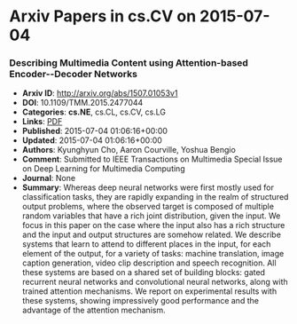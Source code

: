 # Arxiv Papers in cs.CV on 2015-07-04
### Describing Multimedia Content using Attention-based Encoder--Decoder Networks
- **Arxiv ID**: http://arxiv.org/abs/1507.01053v1
- **DOI**: 10.1109/TMM.2015.2477044
- **Categories**: **cs.NE**, cs.CL, cs.CV, cs.LG
- **Links**: [PDF](http://arxiv.org/pdf/1507.01053v1)
- **Published**: 2015-07-04 01:06:16+00:00
- **Updated**: 2015-07-04 01:06:16+00:00
- **Authors**: Kyunghyun Cho, Aaron Courville, Yoshua Bengio
- **Comment**: Submitted to IEEE Transactions on Multimedia Special Issue on Deep
  Learning for Multimedia Computing
- **Journal**: None
- **Summary**: Whereas deep neural networks were first mostly used for classification tasks, they are rapidly expanding in the realm of structured output problems, where the observed target is composed of multiple random variables that have a rich joint distribution, given the input. We focus in this paper on the case where the input also has a rich structure and the input and output structures are somehow related. We describe systems that learn to attend to different places in the input, for each element of the output, for a variety of tasks: machine translation, image caption generation, video clip description and speech recognition. All these systems are based on a shared set of building blocks: gated recurrent neural networks and convolutional neural networks, along with trained attention mechanisms. We report on experimental results with these systems, showing impressively good performance and the advantage of the attention mechanism.



